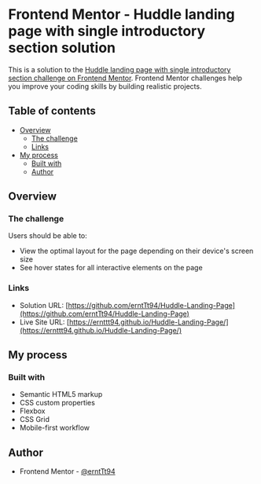 # Frontend Mentor - Huddle landing page with single introductory section solution

This is a solution to the [Huddle landing page with single introductory section challenge on Frontend Mentor](https://www.frontendmentor.io/challenges/huddle-landing-page-with-a-single-introductory-section-B_2Wvxgi0). Frontend Mentor challenges help you improve your coding skills by building realistic projects. 

## Table of contents

- [Overview](#overview)
  - [The challenge](#the-challenge)
  - [Links](#links)
- [My process](#my-process)
  - [Built with](#built-with)
  - [Author](#author)


## Overview

### The challenge

Users should be able to:

- View the optimal layout for the page depending on their device's screen size
- See hover states for all interactive elements on the page

### Links

- Solution URL: [https://github.com/erntTt94/Huddle-Landing-Page](https://github.com/erntTt94/Huddle-Landing-Page)
- Live Site URL: [https://ernttt94.github.io/Huddle-Landing-Page/](https://ernttt94.github.io/Huddle-Landing-Page/)

## My process

### Built with

- Semantic HTML5 markup
- CSS custom properties
- Flexbox
- CSS Grid
- Mobile-first workflow

## Author

- Frontend Mentor - [@erntTt94](https://www.frontendmentor.io/profile/erntTt94)

